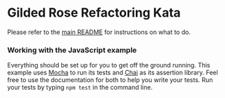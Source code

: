 # Gilded Rose Refactoring Kata

Please refer to the [main README](../README.md) for instructions on what to do.

### Working with the JavaScript example

Everything should be set up for you to get off the ground running. This example uses [Mocha](https://mochajs.org/) to run its tests and [Chai](http://www.chaijs.com/) as its assertion library. Feel free to use the documentation for both to help you write your tests. Run your tests by typing `npm test` in the command line.
